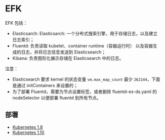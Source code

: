 # EFK

EFK 包括：

  * Elasticsarch: Elasticsarch: 一个分布式搜索引擎，用于存储日志，以及建立日志索引；
  * Fluentd: 负责读取 kubelet、container runtime（容器运行时） 以及容器生成的日志，并将日志信息发送到 Elasticsearch；
  * Kibana: 负责图形化展示存储在 Elasticsearch 中的日志。

注意：

  * Elasticsearch 要求 kernel 的状态变量 `vm.max_map_count` 最少 `262144`，下面是通过 initContainers 来设置的；
  * 为了部署 Fluentd，需要为节点设置标签，或者删除 fluentd-es-ds.yaml 的 nodeSelector 以便部署 fluentd 到所有节点。



## 部署

* [Kubernetes 1.8](./1.8/README.md)
* [Kubernetes 1.10](./1.10/README.md)